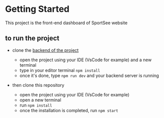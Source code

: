 # Getting Started

This project is the front-end dashboard of SportSee website

## to run the project


- clone the [backend of the project](https://github.com/ultimecreation/projec12-back-end-dashboard)
     - open the project using your IDE (VsCode for example) and a new terminal
     - type in your editor terminal ```npm install```
     - once it's done, type ```npm run dev``` and your backend server is running

- then clone this repository
    - open the project using your IDE (VsCode for example) 
    - open a new terminal
    - run `npm install`
    - once the installation is completed, run `npm start` 

